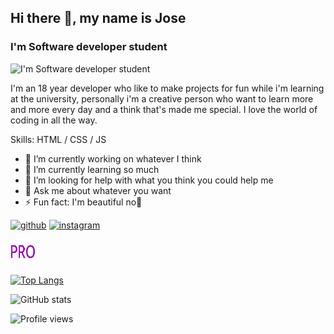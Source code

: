 
## Hi there 👋, my name is Jose
### I'm Software developer student
![I'm Software developer student](https://firebasestorage.googleapis.com/v0/b/githubprofile-26563.appspot.com/o/2.png?alt=media&token=7c85af25-b453-43bb-a496-4a04e66db10d)

I'm an 18 year developer who like to make projects for fun while i'm learning at the university, personally i'm a creative person who want to learn more and more every day and a think that's made me special. I love the world of coding in all the way.

Skills:  HTML / CSS / JS

- 🔭 I’m currently working on whatever I think 
- 🌱 I’m currently learning so much 
- 🤔 I’m looking for help with what you think you could help me 
- 💬 Ask me about whatever you want 
- ⚡ Fun fact: I'm beautiful no🧢 


[<img src='https://cdn.jsdelivr.net/npm/simple-icons@3.0.1/icons/github.svg' alt='github' height='40'>](https://github.com/Eljosecito)  [<img src='https://cdn.jsdelivr.net/npm/simple-icons@3.0.1/icons/instagram.svg' alt='instagram' height='40'>](https://www.instagram.com/josecito_ucny/)  

<a href='https://github.com/pricing'><img src='https://raw.githubusercontent.com/acervenky/animated-github-badges/master/assets/pro.gif' width='40' height='40'></a> 

[![Top Langs](https://github-readme-stats.vercel.app/api/top-langs/?username=Eljosecito)](https://github.com/anuraghazra/github-readme-stats)

![GitHub stats](https://github-readme-stats.vercel.app/api?username=Eljosecito&show_icons=true)  

![Profile views](![](https://komarev.com/ghpvc/?Eljosecito&color=green))  

